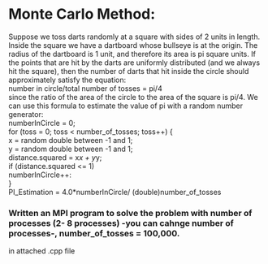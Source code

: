 # Monte Carlo Method:
Suppose we toss darts randomly at a square with sides of 2 units in length. Inside the square we have a dartboard whose bullseye is at the origin. The radius of the dartboard is 1 unit, and therefore its area is pi square units. If the points that are hit by the darts are uniformly distributed (and we always hit the square), then the number of darts that hit inside the circle should approximately satisfy the equation:
</br> number in circle/total number of tosses = pi/4
</br> since the ratio of the area of the circle to the area of the square is pi/4. We can use this formula to estimate the value of pi with a random number generator:
</br> numberInCircle = 0;
</br> for (toss = 0; toss < number_of_tosses; toss++) {
</br> x = random double between -1 and 1;
</br> y = random double between -1 and 1;
</br> distance.squared = x*x + y*y;
</br> if (distance.squared <= 1)
</br> numberInCircle++:
</br> }
</br> PI_Estimation = 4.0*numberInCircle/ (double)number_of_tosses
### Written an MPI program to solve the problem with number of processes (2- 8 processes) -you can cahnge number of processes-, number_of_tosses = 100,000.
in attached .cpp file
